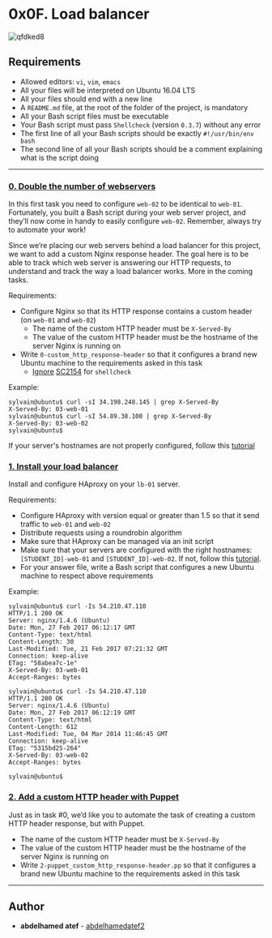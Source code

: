 # 0x0F. Load balancer

![qfdked8](https://github.com/abdelhamedatef2/alx-system_engineering-devops/assets/118136210/455b284f-f6aa-4d38-b444-bd002af8f162)

## Requirements
* Allowed editors: `vi`, `vim`, `emacs`
* All your files will be interpreted on Ubuntu 16.04 LTS
* All your files should end with a new line
* A `README.md` file, at the root of the folder of the project, is mandatory
* All your Bash script files must be executable
* Your Bash script must pass `Shellcheck` (version `0.3.7`) without any error
* The first line of all your Bash scripts should be exactly `#!/usr/bin/env bash`
* The second line of all your Bash scripts should be a comment explaining what is the script doing

---

### [0. Double the number of webservers](./0-custom_http_response-header)
In this first task you need to configure `web-02` to be identical to `web-01`. Fortunately, you built a Bash script during your web server project, and they’ll now come in handy to easily configure `web-02`. Remember, always try to automate your work!

Since we’re placing our web servers behind a load balancer for this project, we want to add a custom Nginx response header. The goal here is to be able to track which web server is answering our HTTP requests, to understand and track the way a load balancer works. More in the coming tasks.

Requirements:

* Configure Nginx so that its HTTP response contains a custom header (on `web-01` and `web-02`)
	* The name of the custom HTTP header must be `X-Served-By`
	* The value of the custom HTTP header must be the hostname of the server Nginx is running on
* Write `0-custom_http_response-header` so that it configures a brand new Ubuntu machine to the requirements asked in this task
	* [Ignore](https://intranet.hbtn.io/rltoken/3AOvROMUNUrzxEWhli4GTw) [SC2154](https://intranet.hbtn.io/rltoken/i5f8DYX_rRYFz4hfbG_GJg) for `shellcheck`

Example:
```
sylvain@ubuntu$ curl -sI 34.198.248.145 | grep X-Served-By
X-Served-By: 03-web-01
sylvain@ubuntu$ curl -sI 54.89.38.100 | grep X-Served-By
X-Served-By: 03-web-02
sylvain@ubuntu$
```
If your server's hostnames are not properly configured, follow this [tutorial](https://intranet.hbtn.io/rltoken/h3tE_15RKe2QYWzPsjqNDA)


### [1. Install your load balancer](./1-install_load_balancer)
Install and configure HAproxy on your `lb-01` server.

Requirements:

* Configure HAproxy with version equal or greater than 1.5 so that it send traffic to `web-01` and `web-02`
* Distribute requests using a roundrobin algorithm
* Make sure that HAproxy can be managed via an init script
* Make sure that your servers are configured with the right hostnames: `[STUDENT_ID]-web-01` and `[STUDENT_ID]-web-02`. If not, follow this [tutorial](https://intranet.hbtn.io/rltoken/Tb9qeqRrtrO_b2uFpet9rw).
* For your answer file, write a Bash script that configures a new Ubuntu machine to respect above requirements

Example:
```
sylvain@ubuntu$ curl -Is 54.210.47.110
HTTP/1.1 200 OK
Server: nginx/1.4.6 (Ubuntu)
Date: Mon, 27 Feb 2017 06:12:17 GMT
Content-Type: text/html
Content-Length: 30
Last-Modified: Tue, 21 Feb 2017 07:21:32 GMT
Connection: keep-alive
ETag: "58abea7c-1e"
X-Served-By: 03-web-01
Accept-Ranges: bytes

sylvain@ubuntu$ curl -Is 54.210.47.110
HTTP/1.1 200 OK
Server: nginx/1.4.6 (Ubuntu)
Date: Mon, 27 Feb 2017 06:12:19 GMT
Content-Type: text/html
Content-Length: 612
Last-Modified: Tue, 04 Mar 2014 11:46:45 GMT
Connection: keep-alive
ETag: "5315bd25-264"
X-Served-By: 03-web-02
Accept-Ranges: bytes

sylvain@ubuntu$
```

### [2. Add a custom HTTP header with Puppet](./2-puppet_custom_http_response-header.pp)
Just as in task #0, we’d like you to automate the task of creating a custom HTTP header response, but with Puppet.

* The name of the custom HTTP header must be `X-Served-By`
* The value of the custom HTTP header must be the hostname of the server Nginx is running on
* Write `2-puppet_custom_http_response-header.pp` so that it configures a brand new Ubuntu machine to the requirements asked in this task

---

## Author
* **abdelhamed atef** - [abdelhamedatef2](https://github.com/abdelhamedatef2)
